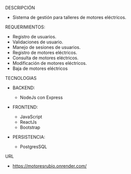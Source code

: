 DESCRIPCIÓN
   - Sistema de gestión para talleres de motores eléctricos.

REQUERIMIENTOS:
   - Registro de usuarios.
   - Validaciones de usuario.
   - Manejo de sesiones de usuarios.
   - Registro de motores eléctricos.
   - Consulta de motores eléctricos.
   - Modificación de motores eléctricos.
   - Baja de motores eléctricos

TECNOLOGIAS
   - BACKEND:
      - NodeJs con Express
      
   - FRONTEND:
      - JavaScript
      - ReactJs
      - Bootstrap

   - PERSISTENCIA:
      - PostgresSQL
      
URL
   - https://motoresrubio.onrender.com/
